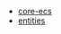 - [core-ecs](1_ECS_concepts/core-ecs.md)
- [entities](1_ECS_concepts/entities.md)
<!--stackedit_data:
eyJoaXN0b3J5IjpbODcwNTMxMjY0XX0=
-->